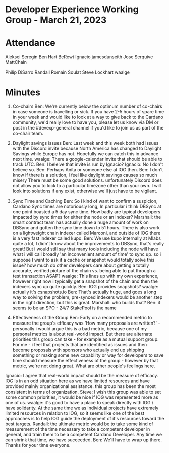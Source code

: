 # Developer Experience Working Group - March 21, 2023


# Attendance
Aleksei Seregin
Ben Hart
BeRewt
Ignacio
jamesdunseith
Jose Serquive
MattChain

Philip DiSarro
Randall
Romain Soulat
Steve Lockhart
waalge


# Minutes

1. Co-chairs
Ben: We're currently below the optimum number of co-chairs in case someone is travelling or sick. If you have 2-5 hours of spare time in your week and would like to look at a way to give back to the Cardano community, we'd really love to have you, please let us know via DM or post in the #devexp-general channel if you'd like to join us as part of the co-chair team.

2. Daylight savings issues
Ben: Last week and this week both had issues with the Discord invite because North America has changed to Daylight Savings while Europe has not. Hopefully we can catch this in advance next time.
waalge: There a google-calendar invite that should be able to track UTC.
Ben: I beleive that invite is run by Ignacio?
Ignacio: No I don't believe so.
Ben: Perhaps Anita or someone else at IOG then.
Ben: I don't know if there is a solution, I feel like daylight savings causes so much misery There must be some good solutions. unfortunately Discord does not allow you to lock to a particular timezone other than your own.  I will look into solutions if any exist, otherwise we'll just have to be vigilant.

3. Sync Time and Caching
Ben: So i kind of want to confirm a suspicion, Cardano Sync times are notoriously long, In particular i think DBSync at one point boasted a 5 day sync time. How badly are typical developers impacted by sync times for either the node or an indexer?
Marshall: the smart contract team has actually done a huge amount of work on DBSync and gotten the sync time down to 51 hours. There is also work on a lightweight chain indexer called Marconi, and outside of IOG there is a very fast indexer called kupo.
Ben: We use kupo internally at Mlabs quite a lot,  I didn't know about the improvements to DBSync, that's really great!  But i would still say that many tools including the node will have what i will call broadly 'an inconvenient amount of time' to sync up.  so i suppose I want to ask if a cache or snapshot would totally solve this issue?  how much do other developers care about getting a totally accurate, verified picture of the chain vs. being able to put through a test transaction ASAP?
waalge: This lines up with my own experience, however right now i typically get a snapshot of the chain and then the indexers sync up quite quickly.
Ben: IOG provides snapshots?
waalge: actually it's csnapshots.io
Ben: That's actually huge, and goes a long way to solving the problem, pre-synced indexers would be another step in the right direction, but this is great.
Marshall: who builds that?
Ben: it seems to be an SPO - 24/7 StakePool is the name


4. Effectiveness of the Group
Ben: Early on a recommended metric to measure the group's efficacy was 'How many proposals are written?' - personally i would argue this is a bad metric, because one of my personal metrics is about real-world impact. But there are alternate priorities this group can take - for example as a mutual support group. For me - i feel that projects that are identified as issues and then become proposals with sponsors who actually end up shipping something or making some new capability or way for developers to save time should measure the effectiveness of the group - however by that metric, we're not doing great. What are other people's feelings here.

Ignacio: I agree that real-world impact should be the measure of efficacy. IOG is in an odd situation here as we have limited resources and have provided mainly organizational assistance. this group has been the most consistent in terms of organization.
Steve: I wish this group was able to set some common priorities, it would be nice if IOG was represented more as one of us.
waalge: it's good to have a place to speak directly with IOG / have solidarity. At the same time we as individual projects have extremely limited resources in relation to IOG, so it seems like one of the best approaches is to help IOG guide the deployment of it's resources toward the best targets.
Randall: the ultimate metric would be to take some kind of measurement of the time necessary to take a competent developer in general, and train them to be a competent Cardano Developer.  Any time we can shrink that time, we have succeeded.
Ben: We'll have to wrap up there.  Thanks for your time everyone.
